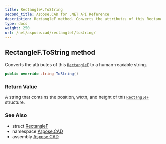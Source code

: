 ```yaml
---
title: RectangleF.ToString
second_title: Aspose.CAD for .NET API Reference
description: RectangleF method. Converts the attributes of this RectangleF to a humanreadable string
type: docs
weight: 250
url: /net/aspose.cad/rectanglef/tostring/
---
```

## RectangleF.ToString method

Converts the attributes of this [`RectangleF`](../) to a human-readable string.

```csharp
public override string ToString()
```

### Return Value

A string that contains the position, width, and height of this [`RectangleF`](../) structure.

### See Also

* struct [RectangleF](../)
* namespace [Aspose.CAD](../../rectanglef/)
* assembly [Aspose.CAD](../../../)


